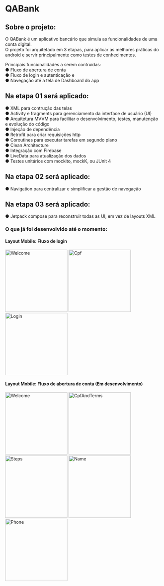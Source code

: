 # QABank
## Sobre o projeto:

O QABank é um aplicativo bancário que simula as funcionalidades de uma conta digital. <br/> 
O projeto foi arquitetado em 3 etapas, para aplicar as melhores práticas do android e servir principalmente como testes de conhecimentos.

Principais funcionalidades a serem contruídas: <br/> 
● Fluxo de abertura de conta <br/> 
● Fluxo de login e autenticação e <br/> 
● Navegação até a tela de Dashboard do app <br/> 

## Na etapa 01 será aplicado: <br/> 
● XML para contrução das telas <br/> 
● Activity e fragments para gerenciamento da interface de usuário (UI) <br/> 
● Arquitetura MVVM para facilitar o desenvolvimento, testes, manutenção e evolução do código <br/> 
● Injeção de dependência <br/> 
● Retrofit para criar requisições http <br/> 
● Coroutines para executar tarefas em segundo plano <br/> 
● Clean Architecture <br/>
● Integração com Firebase <br/>
● LiveData para atualização dos dados <br/>
● Testes unitários com mockito, mockK, ou JUnit 4 <br/>

## Na etapa 02 será aplicado: <br/> 
● Navigation para centralizar e simplificar a gestão de navegação <br/>

## Na etapa 03 será aplicado: <br/> 
● Jetpack compose para reconstruir todas as UI, em vez de layouts XML

### O que já foi desenvolvido até o momento:
#### Layout Mobile: Fluxo de login
 <div align="start">
   <img src="https://github.com/user-attachments/assets/0b450ae9-5db0-4c5d-ad38-1c9dd5d1a3df" width="200" alt="Welcome" />
   <img src="https://github.com/user-attachments/assets/7045b886-b59b-437c-ab3a-f2da8420dd19" width="200" alt="Cpf"  />
   <img src="https://github.com/user-attachments/assets/67760e3f-3a15-459b-920c-69108e6433c7" width="200" alt="Login" />

#### Layout Mobile: Fluxo de abertura de conta (Em desenvolvimento)
 <div align="start">
   <img src="https://github.com/user-attachments/assets/0b450ae9-5db0-4c5d-ad38-1c9dd5d1a3df" width="200" alt="Welcome" />
   <img src="https://github.com/user-attachments/assets/4f01d0bf-c270-4c5e-b768-bc2dde5a3a25" width="200" alt="CpfAndTerms" />
   <img src="https://github.com/user-attachments/assets/3a1a9a3e-a16a-4711-9df4-7a06aa5ad32c" width="200" alt="Steps" />
   <img src="https://github.com/user-attachments/assets/ba6f622a-d2b2-4eee-9853-8f505c8ec6d6" width="200" alt="Name" />
   <img src="https://github.com/user-attachments/assets/f0212fef-6dd6-4eef-a4ad-3a0bf5bfc8d7" width="200" alt="Phone" />
</div>

